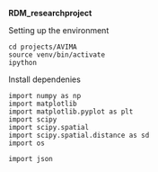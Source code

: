 **RDM_researchproject**

Setting up the environment

```
cd projects/AVIMA
source venv/bin/activate
ipython 
```
Install dependenies
```
import numpy as np
import matplotlib 
import matplotlib.pyplot as plt 
import scipy
import scipy.spatial
import scipy.spatial.distance as sd
import os

import json 
```
